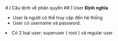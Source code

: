 #.I Câu lệnh về phân quyền
##.1 User
**Định nghĩa**
<ul>
<li> User là người có thể truy cập đến hệ thống
<li> User có username và password.
</ul>
<li> Có 2 loại user: superuser ( root ) và regular user</li>

